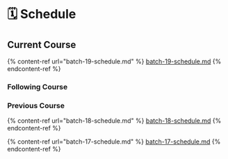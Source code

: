 # 🗓 Schedule

## Current Course

{% content-ref url="batch-19-schedule.md" %}
[batch-19-schedule.md](batch-19-schedule.md)
{% endcontent-ref %}

### Following Course

### Previous Course

{% content-ref url="batch-18-schedule.md" %}
[batch-18-schedule.md](batch-18-schedule.md)
{% endcontent-ref %}

{% content-ref url="batch-17-schedule.md" %}
[batch-17-schedule.md](batch-17-schedule.md)
{% endcontent-ref %}
